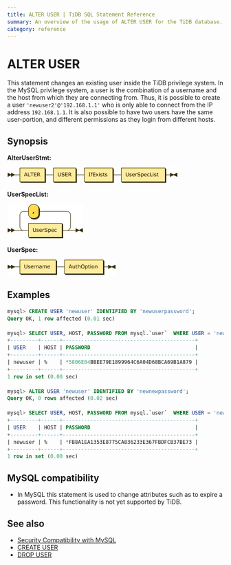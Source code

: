 ```yaml
---
title: ALTER USER | TiDB SQL Statement Reference
summary: An overview of the usage of ALTER USER for the TiDB database.
category: reference
---
```


# ALTER USER

This statement changes an existing user inside the TiDB privilege system. In the MySQL privilege system, a user is the combination of a username and the host from which they are connecting from. Thus, it is possible to create a user `'newuser2'@'192.168.1.1'` who is only able to connect from the IP address `192.168.1.1`. It is also possible to have two users have the same user-portion, and different permissions as they login from different hosts.

## Synopsis

**AlterUserStmt:**

![AlterUserStmt](/media/sqlgram-v2.1/AlterUserStmt.png)

**UserSpecList:**

![UserSpecList](/media/sqlgram-v2.1/UserSpecList.png)

**UserSpec:**

![UserSpec](/media/sqlgram-v2.1/UserSpec.png)

## Examples

```sql
mysql> CREATE USER 'newuser' IDENTIFIED BY 'newuserpassword';
Query OK, 1 row affected (0.01 sec)

mysql> SELECT USER, HOST, PASSWORD FROM mysql.`user`  WHERE USER = 'newuser';
+---------+------+-------------------------------------------+
| USER    | HOST | PASSWORD                                  |
+---------+------+-------------------------------------------+
| newuser | %    | *5806E04BBEE79E1899964C6A04D68BCA69B1A879 |
+---------+------+-------------------------------------------+
1 row in set (0.00 sec)

mysql> ALTER USER 'newuser' IDENTIFIED BY 'newnewpassword';
Query OK, 0 rows affected (0.02 sec)

mysql> SELECT USER, HOST, PASSWORD FROM mysql.`user`  WHERE USER = 'newuser';
+---------+------+-------------------------------------------+
| USER    | HOST | PASSWORD                                  |
+---------+------+-------------------------------------------+
| newuser | %    | *FB8A1EA1353E8775CA836233E367FBDFCB37BE73 |
+---------+------+-------------------------------------------+
1 row in set (0.00 sec)
```

## MySQL compatibility

* In MySQL this statement is used to change attributes such as to expire a password. This functionality is not yet supported by TiDB.

## See also

* [Security Compatibility with MySQL](/v2.1/reference/security/compatibility.md)
* [CREATE USER](/v2.1/reference/sql/statements/create-user.md)
* [DROP USER](/v2.1/reference/sql/statements/drop-user.md)
